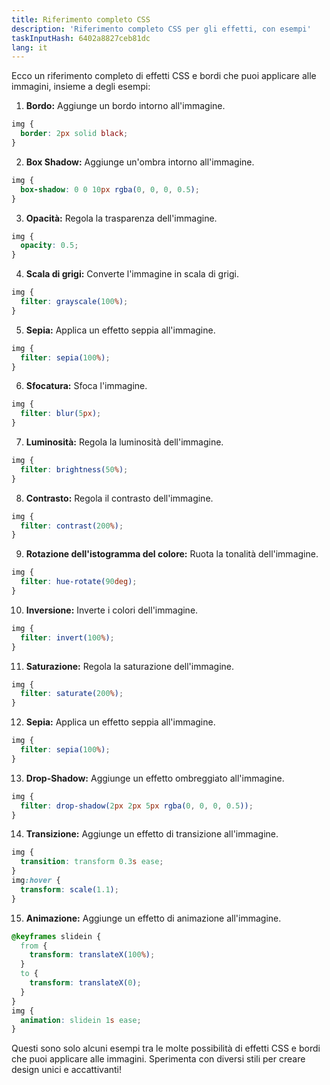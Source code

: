 ```yaml
---
title: Riferimento completo CSS
description: 'Riferimento completo CSS per gli effetti, con esempi'
taskInputHash: 6402a8827ceb81dc
lang: it
---
```

Ecco un riferimento completo di effetti CSS e bordi che puoi applicare alle immagini, insieme a degli esempi:
1. **Bordo:** Aggiunge un bordo intorno all'immagine.

```css
img {
  border: 2px solid black;
}
```


2. **Box Shadow:** Aggiunge un'ombra intorno all'immagine.

```css
img {
  box-shadow: 0 0 10px rgba(0, 0, 0, 0.5);
}
```


3. **Opacità:** Regola la trasparenza dell'immagine.

```css
img {
  opacity: 0.5;
}
```


4. **Scala di grigi:** Converte l'immagine in scala di grigi.

```css
img {
  filter: grayscale(100%);
}
```


5. **Sepia:** Applica un effetto seppia all'immagine.

```css
img {
  filter: sepia(100%);
}
```


6. **Sfocatura:** Sfoca l'immagine.

```css
img {
  filter: blur(5px);
}
```


7. **Luminosità:** Regola la luminosità dell'immagine.

```css
img {
  filter: brightness(50%);
}
```


8. **Contrasto:** Regola il contrasto dell'immagine.

```css
img {
  filter: contrast(200%);
}
```


9. **Rotazione dell'istogramma del colore:** Ruota la tonalità dell'immagine.

```css
img {
  filter: hue-rotate(90deg);
}
```


10. **Inversione:** Inverte i colori dell'immagine.

```css
img {
  filter: invert(100%);
}
```


11. **Saturazione:** Regola la saturazione dell'immagine.

```css
img {
  filter: saturate(200%);
}
```


12. **Sepia:** Applica un effetto seppia all'immagine.

```css
img {
  filter: sepia(100%);
}
```


13. **Drop-Shadow:** Aggiunge un effetto ombreggiato all'immagine.

```css
img {
  filter: drop-shadow(2px 2px 5px rgba(0, 0, 0, 0.5));
}
```


14. **Transizione:** Aggiunge un effetto di transizione all'immagine.

```css
img {
  transition: transform 0.3s ease;
}
img:hover {
  transform: scale(1.1);
}
```


15. **Animazione:** Aggiunge un effetto di animazione all'immagine.

```css
@keyframes slidein {
  from {
    transform: translateX(100%);
  }
  to {
    transform: translateX(0);
  }
}
img {
  animation: slidein 1s ease;
}
```



Questi sono solo alcuni esempi tra le molte possibilità di effetti CSS e bordi che puoi applicare alle immagini. Sperimenta con diversi stili per creare design unici e accattivanti!
